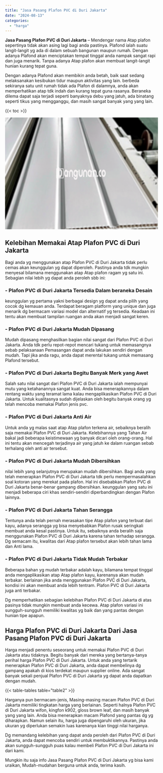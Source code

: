 ```yaml
---
title: "Jasa Pasang Plafon PVC di Duri Jakarta"
date: "2024-08-13"
categories: 
  - "harga"
---
```


**Jasa Pasang Plafon PVC di Duri Jakarta** – Mendengar nama Atap plafon sepertinya tidak akan asing lagi bagi anda pastinya. Plafond ialah suatu langit-langit yg ada di dalam sebuah bangunan maupun rumah. Dengan adanya Plafond akan menciptakan tempat tinggal anda nampak sangat rapi dan juga menarik. Tanpa adanya Atap plafon akan membuat langit-langit hunian kurang tepat guna.

Dengan adanya Plafond akan membikin anda betah, baik saat sedang melaksanakan kesibukan tidur maupun aktivitas yang lain. berbeda sekiranya satu unit rumah tidak ada Plafon di dalamnya, anda akan memperhatikan atap tdk indah dan kurang tepat guna rasanya. Beraneka dilema dapat saja terjadi seperti banyaknya debu yang jatuh, ada binatang seperti tikus yang mengganggu, dan masih sangat banyak yang yang lain.

{{< toc >}}

![Jasa Pasang Plafon PVC di Duri Jakarta](/images/flafond-pvc-murah11.png)

## Kelebihan Memakai Atap Plafon PVC di Duri Jakarta

Bagi anda yg menggunakan atap Plafon PVC di Duri Jakarta tidak perlu cemas akan keunggulan yg dapat diperoleh. Pastinya anda tdk mungkin menyesal bilamana menggunakan atap Atap plafon ragam yg satu ini. Sebagian nilai lebih yg dapat anda peroleh sbb ini:

### \- Plafon PVC di Duri Jakarta Tersedia Dalam beraneka Desain

keunggulan yg pertama yakni berbagai design yg dapat anda pilih yang cocok dg kemauan anda. Terdapat beragam platform yang unique dan juga menarik dg bermacam variasi model dan alternatif yg tersedia. Keadaan ini tentu akan membuat tampilan ruangan anda akan menjadi sangat keren.

### \- Plafon PVC di Duri Jakarta Mudah Dipasang

Mudah dipasang menghasilkan bagian nilai sangat dari Plafon PVC di Duri Jakarta. Anda tdk perlu repot-repot mencari tukang untuk memasangnya sebab pelaksanaan Pemasangan dapat anda lakukan sendiri dengan mudah. Tapi jika anda ragu, anda dapat merental tukang untuk memasang Plafond tersebut.

### \- Plafon PVC di Duri Jakarta Begitu Banyak Merk yang Awet

Salah satu nilai sangat dari Plafon PVC di Duri Jakarta ialah mempunyai mutu yang ketahanannya sangat kuat. Anda bisa menerapkannya dalam rentang waktu yang teramat lama kalau mengaplikasikan Plafon PVC di Duri Jakarta. Untuk kualitasnya sudah dijelaskan oleh begitu banyak orang yg telah mencoba memakai Plafon jenis pvc.

### \- Plafon PVC di Duri Jakarta Anti Air

Untuk anda yg malas saat atap Atap plafon terkena air, sebaiknya beralih saja memakai Plafon PVC di Duri Jakarta. Kelebihannya yang Tahan Air bakal jadi beberapa keistimewaan yg banyak dicari oleh orang-orang. Hal ini tentu akan mencegah terjadinya air yang jatuh ke dalam ruangan sebab terhalang oleh anti air tersebut.

### \- Plafon PVC di Duri Jakarta Mudah Dibersihkan

nilai lebih yang selanjutnya merupakan mudah dibersihkan. Bagi anda yang telah menerapkan Plafon PVC di Duri Jakarta tdk perlu mempermasalahkan soal kotoran yang merekat pada plafon. Hal ini disebabkan Plafon PVC di Duri Jakarta benar-benar gampang dibersihkan. keunggulan yang satu ini menjadi beberapa ciri khas sendiri-sendiri diperbandingkan dengan Plafon lainnya.

### \- Plafon PVC di Duri Jakarta Tahan Serangga

Tentunya anda telah pernah merasakan tipe Atap plafon yang terbuat dari kayu, adanya serangga yg bisa menyebabkan Plafon rusak seringkali membuat anda kesal pastinya. Untuk itu, sebaiknya anda beralih saja menggunakan Plafon PVC di Duri Jakarta karena tahan terhadap serangga. Dg semacam itu, kwalitas dari Atap plafon tersebut akan lebih tahan lama dan Anti lama.

### \- Plafon PVC di Duri Jakarta Tidak Mudah Terbakar

Beberapa bahan yg mudah terbakar adalah kayu, bilamana tempat tinggal anda mengaplikasikan atap Atap plafon kayu, karenanya akan mudah terbakar. berlainan jika anda menggunakan Plafon PVC di Duri Jakarta, kondisi ini akan membuat anda lebih tentram. Plafon PVC di Duri Jakarta juga anti terbakar.

Dg memperhatikan sebagian kelebihan Plafon PVC di Duri Jakarta di atas pasinya tidak mungkin membuat anda kecewa. Atap plafon variasi ini sungguh-sungguh memiliki kwalitas yg baik dan yang pantas dengan hunian tipe apapun.

## Harga Plafon PVC di Duri Jakarta Dari Jasa Pasang Plafon PVC di Duri Jakarta

Harga menjadi penentu seseorang untuk memakai Plafon PVC di Duri Jakarta atau tidaknya. Begitu banyak dari mereka yang bertanya-tanya perihal harga Plafon PVC di Duri Jakarta. Untuk anda yang tertarik menerapkan Plafon PVC di Duri Jakarta, anda dapat membelinya dg gampang apakah di kios terdekat maupun supplier online. Ada sangat banyak sekali penjual Plafon PVC di Duri Jakarta yg dapat anda dapatkan dengan mudah.

{{< table-tables table="table2" >}}

Harganya pun bermacam-jenis, Masing-masing macam Plafon PVC di Duri Jakarta memiliki tingkatan harga yang berlainan. Seperti halnya Plafon PVC di Duri Jakarta wifon, kingfon k902, gloss brown leaf, dan masih banyak yang yang lain. Anda bisa menerapkan macam Plafond yang pantas dg yg diharapkan. Namun selain itu, harga juga dipengaruhi oleh ukuran, jika ukuran yg diperlukan semakin luas karenanya kian tinggi nilai harganya.

Dg memandang kelebihan yang dapat anda peroleh dari Plafon PVC di Duri Jakarta, anda dapat mencoba sendiri untuk membuktikannya. Pastinya anda akan sungguh-sungguh puas kalau membeli Plafon PVC di Duri Jakarta ini dari kami.

Mungkin itu saja info Jasa Pasang Plafon PVC di Duri Jakarta yg bisa kami uraikan, Mudah-mudahan berguna untuk anda, terima kasih.
